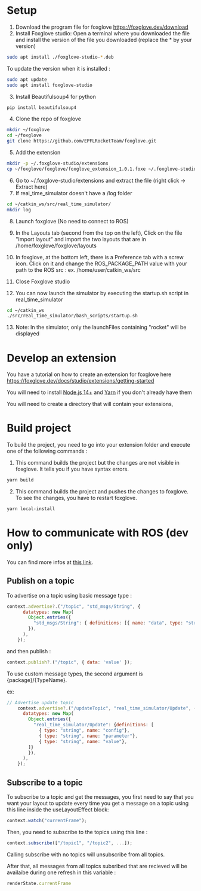 # Setup
1. Download the program file for foxglove https://foxglove.dev/download
2. Install Foxglove studio: Open a terminal where you downloaded the file and install the version of the file you downloaded (replace the * by your version)
```bash
sudo apt install ./foxglove-studio-*.deb
```
To update the version when it is installed :
```bash
sudo apt update
sudo apt install foxglove-studio
```
3. Install Beautifulsoup4 for python

```bash
pip install beautifulsoup4
```
4. Clone the repo of foxglove

```bash
mkdir ~/foxglove
cd ~/foxglove
git clone https://github.com/EPFLRocketTeam/foxglove.git
```
5. Add the extension

```bash
mkdir -p ~/.foxglove-studio/extensions
cp ~/foxglove/foxglove/foxglove_extension_1.0.1.foxe ~/.foxglove-studio/extensions/foxglove_extension_1.0.1.foxe
```
6. Go to ~/.foxglove-studio/extensions and extract the file (right click -> Extract here)
7. If real_time_simulator doesn't have a /log folder
```bash
cd ~/catkin_ws/src/real_time_simulator/
mkdir log
```

8. Launch foxglove (No need to connect to ROS)
9. In the Layouts tab (second from the top on the left), Click on the file "Import layout" and import the two layouts that are in /home/foxglove/foxglove/layouts
10. In foxglove, at the bottom left, there is a Preference tab with a screw icon. Click on it and change the ROS_PACKAGE_PATH value with your path to the ROS src : ex. /home/user/catkin_ws/src

11. Close Foxglove studio
12. You can now launch the simulator by executing the startup.sh script in real_time_simulator
```bash
cd ~/catkin_ws
./src/real_time_simulator/bash_scripts/startup.sh
```

13. Note: In the simulator, only the launchFiles containing "rocket" will be displayed


# Develop an extension
You have a tutorial on how to create an extension for foxglove here https://foxglove.dev/docs/studio/extensions/getting-started

You will need to install <a href="https://nodejs.org/en/">Node.js 14+</a> and <a href="">Yarn</a> if you don't already have them 

You will need to create a directory that will contain your extensions,


# Build project
To build the project, you need to go into your extension folder and execute one of the following commands : 

1. This command builds the project but the changes are not visible in foxglove. It tells you if you have syntax errors.
```bash
yarn build
```
2. This command builds the project and pushes the changes to foxglove. To see the changes, you have to restart foxglove.

```bash
yarn local-install
```

# How to communicate with ROS (dev only)

You can find more infos at <a href="https://foxglove.dev/docs/studio/extensions/panel-api-methods">this link</a>.

## Publish on a topic
To advertise on a topic using basic message type : 
``` js
context.advertise?.("/topic", "std_msgs/String", {
      datatypes: new Map(
        Object.entries({
          "std_msgs/String": { definitions: [{ name: "data", type: "string" }] },
        }),
      ),
    });
```
and then publish :

``` js
context.publish?.("/topic", { data: 'value' });
```

To use custom message types, the second argument is {package}/{TypeName}. 

ex:

```js
// Advertise update topic
    context.advertise?.("/updateTopic", "real_time_simulator/Update", {
      datatypes: new Map(
        Object.entries({
          "real_time_simulator/Update": {definitions: [
            { type: "string", name: "config"},
            { type: "string", name: "parameter"},
            { type: "string", name: "value"},
        ]}
        }),
      ),
    });
```

## Subscribe to a topic

To subscribe to a topic and get the messages, you first need to say that you want your layout to update every time you get a message on a topic using this line inside the useLayoutEffect block:

```js
context.watch("currentFrame");
```

Then, you need to subscribe to the topics using this line :

```js
context.subscribe(["/topic1", "/topic2", ...]);
```

Calling subscribe with no topics will unsubscribe from all topics.

After that, all messages from all topics subsribed that are recieved will be availaibe during one refresh in this variable :

```js
renderState.currentFrame
```
